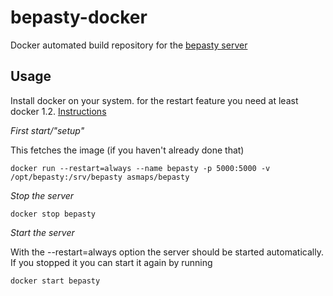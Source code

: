 # bepasty-docker

Docker automated build repository for the [bepasty server](https://github.com/bepasty/bepasty-server)

## Usage

Install docker on your system. for the restart feature you need at least docker 1.2.
[Instructions](http://docs.docker.com/installation/)


_First start/"setup"_

This fetches the image (if you haven't already done that)
```
docker run --restart=always --name bepasty -p 5000:5000 -v /opt/bepasty:/srv/bepasty asmaps/bepasty
```

_Stop the server_

```
docker stop bepasty
```

_Start the server_

With the --restart=always option the server should be started automatically. If you stopped it you can start it again by
running
```
docker start bepasty
```
